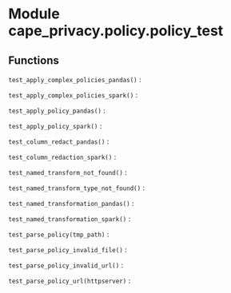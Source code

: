 Module cape_privacy.policy.policy_test
======================================

Functions
---------


`test_apply_complex_policies_pandas()`
:   


`test_apply_complex_policies_spark()`
:   


`test_apply_policy_pandas()`
:   


`test_apply_policy_spark()`
:   


`test_column_redact_pandas()`
:   


`test_column_redaction_spark()`
:   


`test_named_transform_not_found()`
:   


`test_named_transform_type_not_found()`
:   


`test_named_transformation_pandas()`
:   


`test_named_transformation_spark()`
:   


`test_parse_policy(tmp_path)`
:   


`test_parse_policy_invalid_file()`
:   


`test_parse_policy_invalid_url()`
:   


`test_parse_policy_url(httpserver)`
: